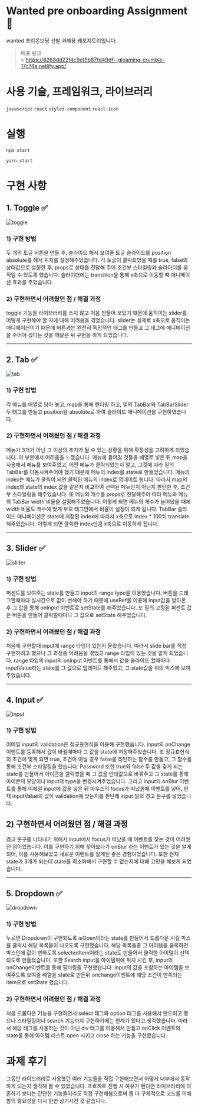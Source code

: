 # Wanted pre onboarding Assignment 🛫

wanted 프리온보딩 선발 과제용 레포지토리입니다.

> 배포 링크 <br /> > https://6268dd22f4c9ef5b87fd49df--gleaming-crumble-17c74a.netlify.app/

# 사용 기술, 프레임워크, 라이브러리

`javascript` `react` `styled-component` `react-icon`

# 실행

```
npm start
```

```
yarn start
```

# 구현 사항

## 1. Toggle ✅

![toggle](https://user-images.githubusercontent.com/71131248/165448574-0d152680-99b2-48e8-87ed-36dde6244435.gif)

### 1) 구현 방법

두 개의 토글 버튼을 만들 후, 슬라이드 해서 보여줄 토글 슬라이드를 position absolute를 해서 위치를 설정해주었습니다. 각 토글이 클릭되었을 때를 true, false의 상태값으로 설정한 후, props로 상태를 전달해 주어 조건부 스타일링과 슬라이더를 움직일 수 있도록 했습니다. 슬라이더에는 transition을 통해 x축으로 이동할 때 애니메이션 효과를 주었습니다.

### 2) 구현하면서 어려웠던 점 / 해결 과정

toggle 기능을 라이브러리를 쓰지 않고 처음 만들어 보았기 떄문에 움직이는 slider를 어떻게 구현해야 할 지에 대해 어려움을 겪었습니다.
slider는 실제로 x축으로 움직이는 애니메이션이기 때문에 버튼과는 완전히 독립적인 태그를 만들고 그 태그에 애니메이션을 주어야 겠다는 것을 꺠달은 뒤 구현을 하게 되었습니다.

---

## 2. Tab ✅

![tab](https://user-images.githubusercontent.com/71131248/165448580-2c8295c5-8cd8-4683-818d-52435374fab5.gif)

### 1) 구현 방법

각 메뉴를 배열로 담아 놓고, map을 통해 렌더링 하고, 밑의 TabBar와 TabBarSlider 두 태그를 만들고 position을 absolute로 하여 슬라이드 애니메이션을 구현하였습니다.

### 2) 구현하면서 어려웠던 점 / 해결 과정

메뉴가 3개가 아닌 그 이상의 추가가 될 수 있는 상황을 위해 확장성을 고려하게 되었습니다. 이 부분에서 어려움을 느꼈습니다. 메뉴에 들어갈 것들을 배열로 넣은 뒤 map을 사용해서 메뉴를 보여주었고, 어떤 메뉴가 클릭되었는지 알고, 그것에 따라 밑의 TabBar를 이동시켜주어야 했기 떄문에 메뉴의 index를 state로 만들었습니다. 메뉴의 index는 메뉴가 클릭이 되면 클릭된 메뉴의 index로 업데이트 됩니다. 따라서 map의 index와 state의 index 값을 같은지 비교하여 선택된 메뉴인지 아닌지 판단한 후, 조건부 스타일링을 해주었습니다. 또 메뉴의 개수를 props로 전달해주어 따라 메뉴와 메뉴의 TabBar width 비율을 설정해주었습니다. 이렇게 되면 메뉴의 개수가 늘어났을 때에 width 비율도 개수에 맞게 부모 태그안에서 비율이 설정이 되게 됩니다. TabBar 슬라이드 애니메이션은 state에 저장된 index에 따라서 x축으로 index \* 100% translate 해주었습니다. 이렇게 되면 클릭한 index만큼 x축으로 이동하게 됩니다.

---

## 3. Slider ✅

![slider](https://user-images.githubusercontent.com/71131248/165448586-2462818e-ccb1-4a69-bf8f-9a126ea14808.gif)

### 1) 구현 방법

퍼센트를 보여주는 state를 만들고 input의 range type을 이용했습니다. 버튼을 드래그할때마다 실시간으로 값이 변해야 하기 때문에 useRef를 이용해 input값을 받아온 후 그 값을 통해 onInput 이벤트로 setState를 해주었습니다. 또 밑의 고정된 퍼센트 값은 버튼을 만들어 클릭할때마다 그 값으로 setState 해주었습니다.

### 2) 구현하면서 어려웠던 점 / 해결 과정

처음에 구현할때 input에 range 타입이 있는지 몰랐습니다. 따라서 slide bar를 직접 구현하려고 했으나 그 과정중 어려움을 겪었고 range 타입이 있는 것을 알게 되었습니다. range 타입의 input의 onInput 이벤트를 통해서 값을 슬라이드 할때마다 inputValue라는 state를 그 값으로 업데이트 해주었고, 그 state값을 위의 박스에 보여주었습니다.

---

## 4. Input ✅

![input](https://user-images.githubusercontent.com/71131248/165448596-25481375-fef1-4b8b-ba15-10ced4f1d134.gif)

### 1) 구현 방법

이메일 input의 validation은 정규표현식을 이용해 구현했습니다. input의 onChange 이벤트를 등록해서 값이 바뀔때마다 그 값을 state에 저장해주었습니다. 또 정규표현식의 조건에 맞게 되면 true, 조건이 아닐 경우 false를 리턴하는 함수를 만들고, 그 함수를 통해 조건부 스타일링을 했습니다. Password 또한 true와 false 두 값을 갖게 되는 state를 만들어서 아이콘을 클릭했을 때 그 값을 반대값으로 바꿔주고 그 state를 통해 아이콘의 모양이나 input의 type을 변경시켜주었습니다. 그리고 input의 onBlur 이벤트를 통해 이메일 input에 값을 넣은 뒤 마우스의 focus가 떠났을때 이벤트를 넣어, 현재 inputValue의 값이 validation에 맞는지를 판단해 input 밑의 경고 문구를 넣었습니다.

## 2) 구현하면서 어려웠던 점 / 해결 과정

경고 문구를 나타내기 위해서 input에서 focus가 떠났을 때 이벤트를 찾는 것이 어려웠던 점이었습니다. 이를 구현하기 위해 찾아보다가 onBlur 라는 이벤트가 있는 것을 알게되어, 이를 사용해보았고 새로운 이벤트를 알게된 좋은 경험이었습니다. 또한 현재 state가 3개가 되는데 state를 최소화해서 구현할 수 없는지에 대해 고민을 해보게 되었습니다.

---

## 5. Dropdown ✅

![dropdown](https://user-images.githubusercontent.com/71131248/165449096-5774b27d-8e19-4ee4-a8a9-2f98a9435657.gif)

### 1) 구현 방법

누르면 Dropdown이 구현되도록 isOpen이라는 state를 만들어서 드롭다운 시킬 박스를 클릭시 해당 목록들이 나오도록 구현했습니다. 해당 목록들중 그 아이템을 클릭하면 박스안에 값이 변하도록 selectedItem이라는 state도 만들어서 클릭한 아이템이 선택되도록 만들었습니다. 또한 Search input을 아이템위에 위치 시킨 후, input의 onChange이벤트를 통해 필터링을 구현했습니다. input의 값을 포함하는 아이템을 보여주도록 보여줄 배열을 state로 만든뒤 onchange이벤트에 해당 조건이 만족되는 item으로 setState 했습니다.

### 2) 구현하면서 어려웠던 점 / 해결 과정

처음 드롭다운 기능을 구현하면서 select 태그와 option 태그를 사용해서 만드려고 했으나 스타일링이나 search 기능까지 구현하기에는 한계가 있다고 생각했습니다. 따라서 해당 태그를 사용하는 것이 아닌 div 태그를 이용해서 만들고 onClick 이벤트와 state를 통해 아이템 리스트 open 시키고 close 하는 기능을 구현했습니다.

# 과제 후기

그동안 라이브러리로 사용했던 여러 기능들을 직접 구현해보면서 어떻게 내부에서 동작하게 되는지 생각해 볼 수 있었습니다. 프로젝트 진행 시 여유가 된다면 라이브러리에 의존하기 보다는 간단한 기능들이라도 직접 구현해봄으로써 좀 더 구체적으로 코드를 이해함의 중요성을 다시 한번 상기시킨 것 같습니다.
